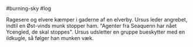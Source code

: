 #burning-sky #log

Ragesere og elvere kæmper i gaderne af en elverby. Ursus leder angrebet, indtil en Øst-vinds munk stopper ham. "Agenter fra Seaquenn har nået Ycengled, de skal stoppes". Ursus udsletter en gruppe bueskytter med en ildkugle, så følger han munken væk.
